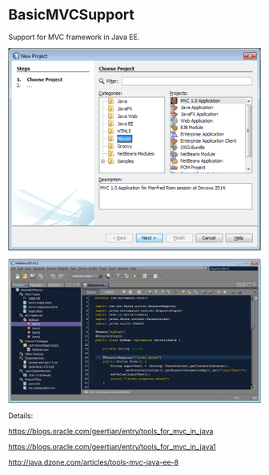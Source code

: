 # BasicMVCSupport
Support for MVC framework in Java EE.

![](https://github.com/GeertjanWielenga/BasicMVCSupport/blob/master/pic1.png)

![](https://github.com/GeertjanWielenga/BasicMVCSupport/blob/master/pic2.png)

Details:

https://blogs.oracle.com/geertjan/entry/tools_for_mvc_in_java

https://blogs.oracle.com/geertjan/entry/tools_for_mvc_in_java1

http://java.dzone.com/articles/tools-mvc-java-ee-8
